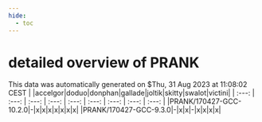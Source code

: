 ```yaml
---
hide:
  - toc
---
```


detailed overview of PRANK
==========================


This data was automatically generated on $Thu, 31 Aug 2023 at 11:08:02 CEST
| |accelgor|doduo|donphan|gallade|joltik|skitty|swalot|victini|
| :---: | :---: | :---: | :---: | :---: | :---: | :---: | :---: | :---: |
|PRANK/170427-GCC-10.2.0|-|x|x|x|x|x|x|x|
|PRANK/170427-GCC-9.3.0|-|x|x|-|x|x|x|x|
